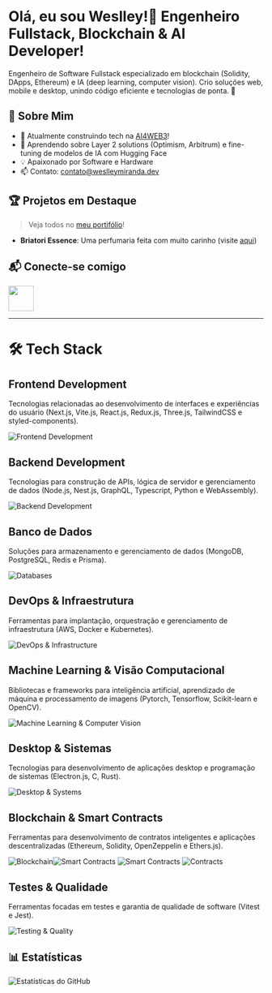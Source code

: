 # Olá, eu sou Weslley!👋 Engenheiro Fullstack, Blockchain & AI Developer!

Engenheiro de Software Fullstack especializado em blockchain (Solidity, DApps, Ethereum) e IA (deep learning, computer vision). Crio soluções web, mobile e desktop, unindo código eficiente e tecnologias de ponta. 🚀

## 🌟 Sobre Mim
- 🔭 Atualmente construindo tech na [AI4WEB3](https://ai4web3.net)!
- 🌱 Aprendendo sobre Layer 2 solutions (Optimism, Arbitrum) e fine-tuning de modelos de IA com Hugging Face
- 💡 Apaixonado por Software e Hardware
- 📫 Contato: [contato@weslleymiranda.dev](mailto:seu.email@example.com)

## 🏆 Projetos em Destaque
> Veja todos no [meu portifólio](https://weslleymiranda.dev)!

- **Briatori Essence**: Uma perfumaria feita com muito carinho (visite [aqui](https://www.briatoriessence.com))

## 📬 Conecte-se comigo
[<img src="https://skillicons.dev/icons?i=linkedin" height="50"/>](https://www.linkedin.com/in/weslley-miranda/)


---

# 🛠 Tech Stack
## Frontend Development
Tecnologias relacionadas ao desenvolvimento de interfaces e experiências do usuário (Next.js, Vite.js, React.js, Redux.js, Three.js, TailwindCSS e styled-components).

![Frontend Development](https://skillicons.dev/icons?i=nextjs,vite,react,redux,threejs,tailwindcss,styledcomponents)

## Backend Development
Tecnologias para construção de APIs, lógica de servidor e gerenciamento de dados (Node.js, Nest.js, GraphQL, Typescript, Python e WebAssembly).  

![Backend Development](https://skillicons.dev/icons?i=nodejs,nestjs,graphql,typescript,python,webassembly)

## Banco de Dados
Soluções para armazenamento e gerenciamento de dados (MongoDB, PostgreSQL, Redis e Prisma).

![Databases](https://skillicons.dev/icons?i=mongodb,postgresql,redis,prisma)

## DevOps & Infraestrutura
Ferramentas para implantação, orquestração e gerenciamento de infraestrutura (AWS, Docker e Kubernetes).  

![DevOps & Infrastructure](https://skillicons.dev/icons?i=aws,docker,kubernetes)

## Machine Learning & Visão Computacional
Bibliotecas e frameworks para inteligência artificial, aprendizado de máquina e processamento de imagens (Pytorch, Tensorflow, Scikit-learn e OpenCV).  

![Machine Learning & Computer Vision](https://skillicons.dev/icons?i=pytorch,tensorflow,sklearn,opencv)

## Desktop & Sistemas
Tecnologias para desenvolvimento de aplicações desktop e programação de sistemas (Electron.js, C, Rust).  

![Desktop & Systems](https://skillicons.dev/icons?i=electron,c,rust)

## Blockchain & Smart Contracts
Ferramentas para desenvolvimento de contratos inteligentes e aplicações descentralizadas (Ethereum, Solidity, OpenZeppelin e Ethers.js).  

![Blockchain](https://img.icons8.com/?size=48&id=IhWBOFHtv6vx&format=png)![Smart Contracts](https://skillicons.dev/icons?i=solidity)  ![Smart Contracts](https://avatars.githubusercontent.com/u/20820676?s=48&v=4)  ![Contracts](https://avatars.githubusercontent.com/u/18492273?s=48&v=4)

## Testes & Qualidade
Ferramentas focadas em testes e garantia de qualidade de software (Vitest e Jest).  

![Testing & Quality](https://skillicons.dev/icons?i=vitest,jest)

## 📊 Estatísticas
![Estatísticas do GitHub](https://github-readme-stats.vercel.app/api?username=weslleymirandadev&show_icons=true&theme=chartreuse-dark)

